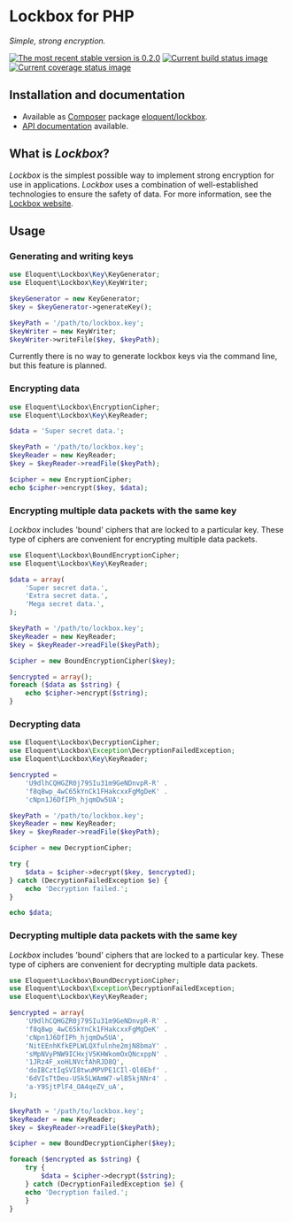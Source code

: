 # Lockbox for PHP

*Simple, strong encryption.*

[![The most recent stable version is 0.2.0][version-image]][Semantic versioning]
[![Current build status image][build-image]][Current build status]
[![Current coverage status image][coverage-image]][Current coverage status]

## Installation and documentation

* Available as [Composer] package [eloquent/lockbox].
* [API documentation] available.

## What is *Lockbox*?

*Lockbox* is the simplest possible way to implement strong encryption for use in
applications. *Lockbox* uses a combination of well-established technologies to
ensure the safety of data. For more information, see the [Lockbox website].

## Usage

### Generating and writing keys

```php
use Eloquent\Lockbox\Key\KeyGenerator;
use Eloquent\Lockbox\Key\KeyWriter;

$keyGenerator = new KeyGenerator;
$key = $keyGenerator->generateKey();

$keyPath = '/path/to/lockbox.key';
$keyWriter = new KeyWriter;
$keyWriter->writeFile($key, $keyPath);
```

Currently there is no way to generate lockbox keys via the command line, but
this feature is planned.

### Encrypting data

```php
use Eloquent\Lockbox\EncryptionCipher;
use Eloquent\Lockbox\Key\KeyReader;

$data = 'Super secret data.';

$keyPath = '/path/to/lockbox.key';
$keyReader = new KeyReader;
$key = $keyReader->readFile($keyPath);

$cipher = new EncryptionCipher;
echo $cipher->encrypt($key, $data);
```

### Encrypting multiple data packets with the same key

*Lockbox* includes 'bound' ciphers that are locked to a particular key. These
type of ciphers are convenient for encrypting multiple data packets.

```php
use Eloquent\Lockbox\BoundEncryptionCipher;
use Eloquent\Lockbox\Key\KeyReader;

$data = array(
    'Super secret data.',
    'Extra secret data.',
    'Mega secret data.',
);

$keyPath = '/path/to/lockbox.key';
$keyReader = new KeyReader;
$key = $keyReader->readFile($keyPath);

$cipher = new BoundEncryptionCipher($key);

$encrypted = array();
foreach ($data as $string) {
    echo $cipher->encrypt($string);
}
```

### Decrypting data

```php
use Eloquent\Lockbox\DecryptionCipher;
use Eloquent\Lockbox\Exception\DecryptionFailedException;
use Eloquent\Lockbox\Key\KeyReader;

$encrypted =
    'U9dlhCQHGZR0j79SIu31m9GeNDnvpR-R' .
    'f8q8wp_4wC65kYnCk1FHakcxxFgMgDeK' .
    'cNpn1J6DfIPh_hjqmDw5UA';

$keyPath = '/path/to/lockbox.key';
$keyReader = new KeyReader;
$key = $keyReader->readFile($keyPath);

$cipher = new DecryptionCipher;

try {
    $data = $cipher->decrypt($key, $encrypted);
} catch (DecryptionFailedException $e) {
    echo 'Decryption failed.';
}

echo $data;
```

### Decrypting multiple data packets with the same key

*Lockbox* includes 'bound' ciphers that are locked to a particular key. These
type of ciphers are convenient for decrypting multiple data packets.

```php
use Eloquent\Lockbox\BoundDecryptionCipher;
use Eloquent\Lockbox\Exception\DecryptionFailedException;
use Eloquent\Lockbox\Key\KeyReader;

$encrypted = array(
    'U9dlhCQHGZR0j79SIu31m9GeNDnvpR-R' .
    'f8q8wp_4wC65kYnCk1FHakcxxFgMgDeK' .
    'cNpn1J6DfIPh_hjqmDw5UA',
    'NitEEnhKfkEPLWLQXfulnhe2mjN8bmaY' .
    'sMpNVyPNW9ICHxjV5KHWkomOxQNcxppN' .
    '1JRz4F_xoHLNVcfAhRJD8Q',
    'doIBCztIqSVI8twuMPVPE1CIl-Ql0Ebf' .
    '6dVIsTtDeu-USk5LWAmW7-wlB5kjNNr4' .
    'a-Y9SjtPlF4_OA4qeZV_uA',
);

$keyPath = '/path/to/lockbox.key';
$keyReader = new KeyReader;
$key = $keyReader->readFile($keyPath);

$cipher = new BoundDecryptionCipher($key);

foreach ($encrypted as $string) {
    try {
        $data = $cipher->decrypt($string);
    } catch (DecryptionFailedException $e) {
    echo 'Decryption failed.';
    }
}
```

<!-- References -->

[Lockbox website]: http://lqnt.co/lockbox

[API documentation]: http://lqnt.co/lockbox-php/artifacts/documentation/api/
[Composer]: http://getcomposer.org/
[build-image]: http://img.shields.io/travis/eloquent/lockbox-php/develop.svg "Current build status for the develop branch"
[Current build status]: https://travis-ci.org/eloquent/lockbox-php
[coverage-image]: http://img.shields.io/coveralls/eloquent/lockbox-php/develop.svg "Current test coverage for the develop branch"
[Current coverage status]: https://coveralls.io/r/eloquent/lockbox-php
[eloquent/lockbox]: https://packagist.org/packages/eloquent/lockbox
[Semantic versioning]: http://semver.org/
[version-image]: http://img.shields.io/:semver-0.2.0-yellow.svg "This project uses semantic versioning"
